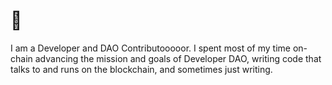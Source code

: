 # 👋

I am a Developer and DAO Contributooooor. I spent most of my time on-chain advancing the mission and goals of Developer DAO, writing code that talks to and runs on the blockchain, and sometimes just writing.
